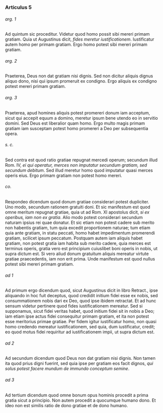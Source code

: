 ### Articulus 5

###### arg. 1
Ad quintum sic proceditur. Videtur quod homo possit sibi mereri primam gratiam. Quia ut Augustinus dicit, *fides meretur iustificationem*. Iustificatur autem homo per primam gratiam. Ergo homo potest sibi mereri primam gratiam.

###### arg. 2
Praeterea, Deus non dat gratiam nisi dignis. Sed non dicitur aliquis dignus aliquo dono, nisi qui ipsum promeruit ex condigno. Ergo aliquis ex condigno potest mereri primam gratiam.

###### arg. 3
Praeterea, apud homines aliquis potest promereri donum iam acceptum, sicut qui accepit equum a domino, meretur ipsum bene utendo eo in servitio domini. Sed Deus est liberalior quam homo. Ergo multo magis primam gratiam iam susceptam potest homo promereri a Deo per subsequentia opera.

###### s. c.
Sed contra est quod ratio gratiae repugnat mercedi operum; secundum illud Rom. IV, *ei qui operatur, merces non imputatur secundum gratiam, sed secundum debitum*. Sed illud meretur homo quod imputatur quasi merces operis eius. Ergo primam gratiam non potest homo mereri.

###### co.
Respondeo dicendum quod donum gratiae considerari potest dupliciter. Uno modo, secundum rationem gratuiti doni. Et sic manifestum est quod omne meritum repugnat gratiae, quia ut ad Rom. XI apostolus dicit, *si ex operibus, iam non ex gratia*. Alio modo potest considerari secundum naturam ipsius rei quae donatur. Et sic etiam non potest cadere sub merito non habentis gratiam, tum quia excedit proportionem naturae; tum etiam quia ante gratiam, in statu peccati, homo habet impedimentum promerendi gratiam, scilicet ipsum peccatum. Postquam autem iam aliquis habet gratiam, non potest gratia iam habita sub merito cadere, quia merces est terminus operis, gratia vero est principium cuiuslibet boni operis in nobis, ut supra dictum est. Si vero aliud donum gratuitum aliquis mereatur virtute gratiae praecedentis, iam non erit prima. Unde manifestum est quod nullus potest sibi mereri primam gratiam.

###### ad 1
Ad primum ergo dicendum quod, sicut Augustinus dicit in libro Retract., ipse aliquando in hoc fuit deceptus, quod credidit initium fidei esse ex nobis, sed consummationem nobis dari ex Deo, quod ipse ibidem retractat. Et ad hunc sensum videtur pertinere quod fides iustificationem mereatur. Sed si supponamus, sicut fidei veritas habet, quod initium fidei sit in nobis a Deo; iam etiam ipse actus fidei consequitur primam gratiam, et ita non potest esse meritorius primae gratiae. Per fidem igitur iustificatur homo, non quasi homo credendo mereatur iustificationem, sed quia, dum iustificatur, credit; eo quod motus fidei requiritur ad iustificationem impii, ut supra dictum est.

###### ad 2
Ad secundum dicendum quod Deus non dat gratiam nisi dignis. Non tamen ita quod prius digni fuerint, sed quia ipse per gratiam eos facit dignos, *qui solus potest facere mundum de immundo conceptum semine*.

###### ad 3
Ad tertium dicendum quod omne bonum opus hominis procedit a prima gratia sicut a principio. Non autem procedit a quocumque humano dono. Et ideo non est similis ratio de dono gratiae et de dono humano.

